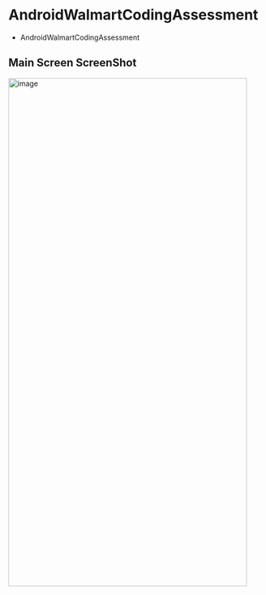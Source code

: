 # AndroidWalmartCodingAssessment
- AndroidWalmartCodingAssessment

## Main Screen ScreenShot

<img width="470" height="1003" alt="image" src="https://github.com/user-attachments/assets/01ef1cd9-10d8-4508-ac8c-2e4c931aab27" />
